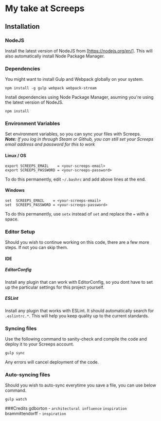 # My take at Screeps
## Installation
### NodeJS
Install the latest version of NodeJS from [https://nodejs.org/en/]. 
This will also automatically install Node Package Manager.
### Dependencies
You might want to install Gulp and Webpack globally on your system.
```
npm install -g gulp webpack webpack-stream
```
Install dependencies using Node Package Manager, asuming you're using the latest version of NodeJS.
```
npm install
```
### Environment Variables
Set environment variables, so you can sync your files with Screeps.  
_**Note:** If you log in through Steam or Github, you can still set your Screeps email address and password for this to work_
#### Linux / OS
```
export SCREEPS_EMAIL    = <your-screeps-email>
export SCREEPS_PASSWORD = <your-screeps-password>
```
To do this permanently, edit `~/.bashrc` and add above lines at the end.
#### Windows
```
set  SCREEPS_EMAIL    = <your-screeps-email>
set  SCREEPS_PASSWORD = <your-screeps-password>
```
To do this permanently, use `setx` instead of `set` and replace the `=` with a space.
### Editor Setup
Should you wish to continue working on this code, there are a few more steps. If not you can skip them.
#### IDE
##### EditorConfig
Install any plugin that can work with EditorConfig, so you dont have to set up the particular settings for this project yourself.
##### ESLint
Install any plugin that works with ESLint. It should automatically search for `.eslintrc.*`. This will help you keep quality up to the current standards.
### Syncing files
Use the following command to sanity-check and compile the code and deploy it to your Screeps account.
```
gulp sync
```
Any errors will cancel deployment of the code.
### Auto-syncing files
Should you wish to auto-sync everytime you save a file, you can use below command.
```
gulp watch
```
###Credits
gdborton - `architectural influence` `inspiration`  
brammittendorff - `inspiration`
